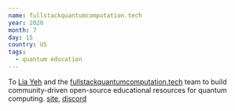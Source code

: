 ```yaml
---
name: fullstackquantumcomputation.tech
year: 2020
month: 7
day: 15
country: US
tags:
  - quantum education
---
```

To [Lia Yeh](https://www.linkedin.com/in/lia-yeh) and the [fullstackquantumcomputation.tech](https://fullstackquantumcomputation.tech/) team to build community-driven open-source educational resources for quantum computing. [site](https://fullstackquantumcomputation.tech/), [discord](https://discord.com/invite/NDm9e9W)
